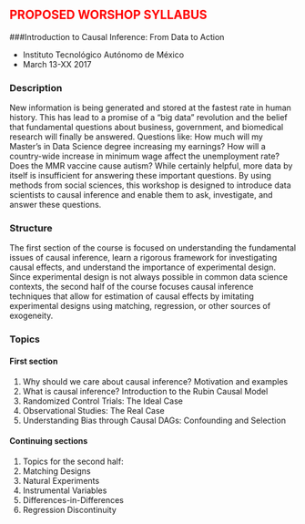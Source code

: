 ## <span style="color:red">PROPOSED WORSHOP SYLLABUS </span>

###Introduction to Causal Inference: From Data to Action
- Instituto Tecnológico Autónomo de México
- March 13-XX 2017

### Description
New information is being generated and stored at the fastest rate in human history. This has lead to a promise of a “big data” revolution and the belief that fundamental questions about business, government, and biomedical research will finally be answered. Questions like: How much will my Master’s in Data Science degree increasing my earnings? How will a country-wide increase in minimum wage affect the unemployment rate? Does the MMR vaccine cause autism? While certainly helpful, more data by itself is insufficient for answering these important questions. By using methods from social sciences, this workshop is designed to introduce data scientists to causal inference and enable them to ask, investigate, and answer these questions.

### Structure
The first section of the course is focused on understanding the fundamental issues of causal inference, learn a rigorous framework for investigating causal effects, and understand the importance of experimental design. Since experimental design is not always possible in common data science contexts, the second half of the course focuses causal inference techniques that allow for estimation of causal effects by imitating experimental designs using matching, regression, or other sources of exogeneity.

### Topics
#### First section
1. Why should we care about causal inference? Motivation and examples
1. What is causal inference? Introduction to the Rubin Causal Model
1. Randomized Control Trials: The Ideal Case
1. Observational Studies: The Real Case
1. Understanding Bias through Causal DAGs: Confounding and Selection

#### Continuing sections
1. Topics for the second half:
1. Matching Designs
1. Natural Experiments 
1. Instrumental Variables
1. Differences-in-Differences
1. Regression Discontinuity

